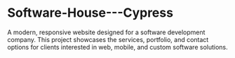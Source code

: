 # Software-House---Cypress
A modern, responsive website designed for a software development company. This project showcases the services, portfolio, and contact options for clients interested in web, mobile, and custom software solutions.
